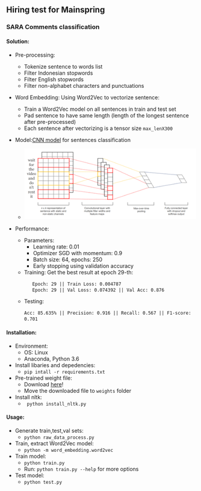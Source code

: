 ## Hiring test for Mainspring
### SARA Comments classification

#### Solution:
- Pre-processing:
    - Tokenize sentence to words list
    - Filter Indonesian stopwords
    - Filter English stopwords
    - Filter non-alphabet characters and punctuations

- Word Embedding: Using Word2Vec to vectorize sentence:
    - Train a Word2Vec model on all sentences in train and test set
    - Pad sentence to have same length (length of the longest sentence after pre-processed)
    - Each sentence after vectorizing is a tensor size ```max_lenX300```

- Model:[CNN model](https://arxiv.org/pdf/1408.5882.pdf) for sentences classification
    - ![Visualization of model](model/model.png)
- Performance:
    - Parameters: 
        - Learning rate: 0.01
        - Optimizer SGD with momentum: 0.9
        - Batch size: 64, epochs: 250
        - Early stopping using validation accuracy
    - Training: Get the best result at epoch 29-th:
        ```
           Epoch: 29 || Train Loss: 0.004787 
           Epoch: 29 || Val Loss: 0.074392 || Val Acc: 0.876
        ```
    - Testing:
        ```
        Acc: 85.635% || Precision: 0.916 || Recall: 0.567 || F1-score: 0.701
        ```

#### Installation:
- Environment:
    - OS: Linux
    - Anaconda, Python 3.6 
- Install libaries and depedencies:
    - ```pip intall -r requirements.txt```
- Pre-trained weight file:
    - Download [here](https://drive.google.com/file/d/1Q-XWxQndD6mb8hDS6LTtRTtXm8RC0CpO/view?usp=sharing)!
    - Move the downloaded file to ```weights``` folder
- Install nltk:
    - ``` python install_nltk.py```
#### Usage:
- Generate train,test,val sets:
    - ```python raw_data_process.py```
- Train, extract Word2Vec model:
    - ```python -m word_embedding.word2vec```
- Train model:
    - ```python train.py```
    - Run: ```python train.py --help``` for more options
- Test model:
    - ```python test.py```